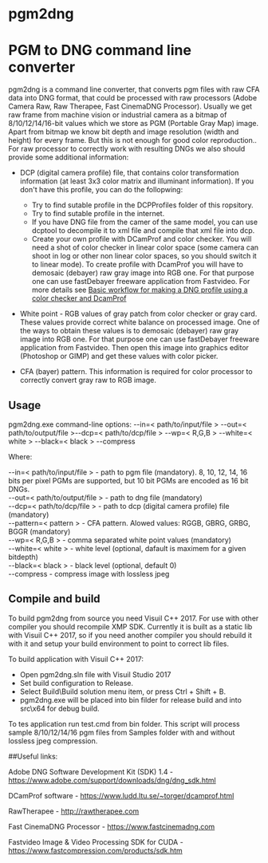 # pgm2dng
# PGM to DNG command line converter

pgm2dng is a command line converter, that converts pgm files with raw CFA data into DNG format, that could be processed with raw processors (Adobe Camera Raw, Raw Therapee, Fast CinemaDNG Processor). Usually we get raw frame from machine vision or industrial camera as a bitmap of 8/10/12/14/16-bit values which we store as PGM (Portable Gray Map) image. Apart from bitmap we know bit depth and image resolution (width and height) for every frame. But this is not enough for good color reproduction.. For raw processor to correctly work with resulting DNGs we also should provide some additional information:
* DCP (digital camera profile) file, that contains color transformation information (at least 3x3 color matrix and illuminant information). If you don't have this profile, you can do the follopwing:
	- Try to find sutable profile in the  DCPProfiles folder of this ropsitory.
	- Try to find sutable profile in the internet.
	- If you have DNG file from the camer of the same model, you can use dcptool to decompile it to xml file and compile that xml file into dcp.
	- Create your own profile with DCamProf and color checker. You will need a shot of color checker in linear color space (some camera can shoot in log or other non linear color spaces, so you should switch it to linear mode). To create profile with DcamProf you will have to demosaic (debayer) raw gray image into RGB one. For that purpose one can use fastDebayer freeware application from Fastvideo. For more details see [Basic workflow for making a DNG profile using a color checker and DcamProf](doc/DCP.MD "Basic workflow for making a DNG profile using a color checker and DcamProf")
	
* White point - RGB values of gray patch from color checker or gray card. These values provide correct white balance on processed image. One of the ways to obtain these values is to  demosaic (debayer) raw gray image into RGB one. For that purpose one can use fastDebayer freeware application from Fastvideo. Then open this image into graphics editor (Photoshop or GIMP) and get these values with color picker.
* CFA (bayer) pattern. This information is required for color processor to correctly convert gray raw to RGB image.

## Usage
pgm2dng.exe command-line options: --in=< path/to/input/file >  --out=< path/to/output/file >--dcp=< path/to/dcp/file >  --wp=< R,G,B > --white=< white >  --black=< black >  --compress<br>

Where: 

  --in=< path/to/input/file > - path to pgm file (mandatory). 8, 10, 12, 14, 16 bits per pixel PGMs are supported, but 10 bit PGMs are encoded as 16 bit DNGs.<br>
  --out=< path/to/output/file > - path to dng file (mandatory) <br>
  --dcp=< path/to/dcp/file > - path to dcp (digital camera profile) file (mandatory) <br>
  --pattern=< pattern > - CFA pattern. Alowed values: RGGB, GBRG, GRBG, BGGR (mandatory) <br>
  --wp=< R,G,B > - comma separated white point values (mandatory) <br>
  --white=< white > - white level (optional, dafault is maximem for a given bitdepth) <br>
  --black=< black > - black level (optional, default 0) <br>
  --compress - compress image with lossless jpeg <br>

## Compile and build
To build pgm2dng from source you need Visuil C++ 2017. For use with other compiler you should recompile XMP SDK. Currently it is built as a static lib with Visuil C++ 2017, so if you need another compiler you should rebuild it with it and setup your build environment to point to correct lib files.

To build application with Visuil C++ 2017:
* Open pgm2dng.sln file with Visuil Studio 2017
* Set build configuration to Release.
* Select Build\Build solution menu item, or press Ctrl + Shift + B.
* pgm2dng.exe will be placed into bin filder for release build and into src\x64 for debug build.

To tes application run test.cmd from bin folder. This script will process sample 8/10/12/14/16 pgm files from Samples folder with and without lossless jpeg compression.

##Useful links:

Adobe DNG Software Development Kit (SDK) 1.4 - https://www.adobe.com/support/downloads/dng/dng_sdk.html

DCamProf software - https://www.ludd.ltu.se/~torger/dcamprof.html

RawTherapee - http://rawtherapee.com

Fast CinemaDNG Processor - https://www.fastcinemadng.com

Fastvideo Image & Video Processing SDK for CUDA - https://www.fastcompression.com/products/sdk.htm

